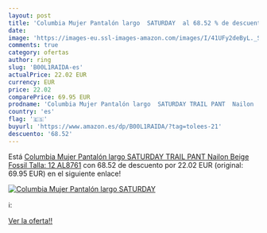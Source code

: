 ```yaml
---
layout: post
title: 'Columbia Mujer Pantalón largo  SATURDAY  al 68.52 % de descuento'
date: 
image: 'https://images-eu.ssl-images-amazon.com/images/I/41UFy2deByL._SL200_.jpg'
comments: true
category: ofertas
author: ring
slug: 'B00L1RAIDA-es'
actualPrice: 22.02 EUR
currency: EUR
price: 22.02
comparePrice: 69.95 EUR
prodname: 'Columbia Mujer Pantalón largo  SATURDAY TRAIL PANT  Nailon  Beige  Fossil   Talla: 12  AL8761'
country: 'es'
flag: '🇪🇸'
buyurl: 'https://www.amazon.es/dp/B00L1RAIDA/?tag=tolees-21'
descuento: '68.52'
---
```


Está [Columbia Mujer Pantalón largo  SATURDAY TRAIL PANT  Nailon  Beige  Fossil   Talla: 12  AL8761](https://www.amazon.es/dp/B00L1RAIDA/?tag=tolees-21) con 68.52 de descuento por 22.02 EUR (original: 69.95 EUR) en el siguiente enlace!

[![Columbia Mujer Pantalón largo  SATURDAY ](https://images-eu.ssl-images-amazon.com/images/I/41UFy2deByL._SL200_.jpg)](https://www.amazon.es/dp/B00L1RAIDA/?tag=tolees-21)

ℹ️:


[Ver la oferta!!](https://www.amazon.es/dp/B00L1RAIDA/?tag=tolees-21)
